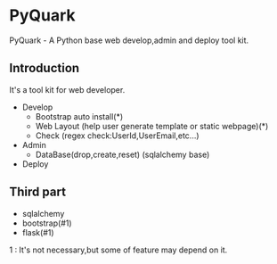 PyQuark
=======
PyQuark - A Python base web develop,admin and deploy tool kit.

Introduction
------------
It's a tool kit for web developer.
  * Develop
    * Bootstrap auto install(*)
    * Web Layout (help user generate template or static webpage)(*)
    * Check (regex check:UserId,UserEmail,etc...)
  * Admin
    * DataBase(drop,create,reset) (sqlalchemy base)
  * Deploy

Third part
----------
  * sqlalchemy
  * bootstrap(#1)
  * flask(#1)

  1 : It's not necessary,but some of feature may depend on it.
